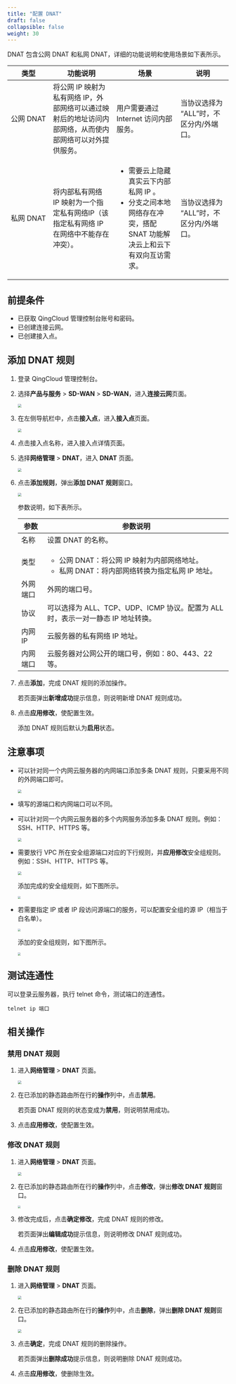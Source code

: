 ```yaml
---
title: "配置 DNAT"
draft: false
collapsible: false
weight: 30
---
```


DNAT 包含公网 DNAT 和私网 DNAT，详细的功能说明和使用场景如下表所示。

| <span style="display:inline-block;width:80px">类型</span> | 功能说明                                                     | 场景                                                         | 说明                                    |
| --------------------------------------------------------- | ------------------------------------------------------------ | ------------------------------------------------------------ | --------------------------------------- |
| 公网 DNAT                                                 | 将公网 IP 映射为私有网络 IP，外部网络可以通过映射后的地址访问内部网络，从而使内部网络可以对外提供服务。 | 用户需要通过 Internet 访问内部服务。<br />                   | 当协议选择为 “ALL”时，不区分内/外端口。 |
| 私网 DNAT                                                 | 将内部私有网络 IP 映射为一个指定私有网络IP（该指定私有网络 IP 在网络中不能存在冲突）。 | <ul><li>需要云上隐藏真实云下内部私网 IP 。</li><li>分支之间本地网络存在冲突，搭配 SNAT 功能解决云上和云下有双向互访需求。</li></ul> | 当协议选择为 “ALL”时，不区分内/外端口。 |

## 前提条件

- 已获取 QingCloud 管理控制台账号和密码。
- 已创建连接云网。
- 已创建接入点。

## 添加 DNAT 规则

1. 登录 QingCloud 管理控制台。

2. 选择**产品与服务** > **SD-WAN** > **SD-WAN**，进入**连接云网**页面。

   <img src="../../../../_images/qs_cloud_network.png" style="zoom:50%;" />

3. 在左侧导航栏中，点击**接入点**，进入**接入点**页面。

   <img src="../../../../_images/qs_light_access.png" style="zoom:50%;" />

4. 点击接入点名称，进入接入点详情页面。

5. 选择**网络管理** > **DNAT**，进入 **DNAT** 页面。

   <img src="../../../../_images/um_dnat_list.png" style="zoom:50%;" />

6. 点击**添加规则**，弹出**添加 DNAT 规则**窗口。

   <img src="../../../../_images/um_dnat_win.png" style="zoom:50%;" />

   参数说明，如下表所示。

   | 参数     | 参数说明                                                     |
   | -------- | ------------------------------------------------------------ |
   | 名称     | 设置 DNAT 的名称。                                           |
   | 类型     | <ul><li>公网 DNAT：将公网 IP 映射为内部网络地址。</li><li>私网 DNAT：将内部网络转换为指定私网 IP 地址。</li></ul> |
   | 外网端口 | 外网的端口号。                                               |
   | 协议     | 可以选择为 ALL、TCP、UDP、ICMP 协议。配置为 ALL 时，表示一对一静态 IP 地址转换。 |
   | 内网 IP  | 云服务器的私有网络 IP 地址。                                 |
   | 内网端口 | 云服务器对公网公开的端口号，例如：80、443、22 等。           |
   
7. 点击**添加**，完成 DNAT 规则的添加操作。

   若页面弹出**新增成功**提示信息，则说明新增 DNAT 规则成功。

8. 点击**应用修改**，使配置生效。

   添加 DNAT 规则后默认为**启用**状态。

## 注意事项

- 可以针对同一个内网云服务器的内网端口添加多条 DNAT 规则，只要采用不同的外网端口即可。

  <img src="../../../../_images/um_dnat_note01.png" style="zoom:50%;" />

- 填写的源端口和内网端口可以不同。

- 可以针对同一个内网云服务器的多个内网服务添加多条 DNAT 规则。例如：SSH、HTTP、HTTPS 等。

  <img src="../../../../_images/um_dnat_note01.png" style="zoom:50%;" />

- 需要放行 VPC 所在安全组源端口对应的下行规则，并**应用修改**安全组规则。例如：SSH、HTTP、HTTPS 等。

  <img src="../../../../_images/um_dnat_note02.png" style="zoom:50%;" />

  添加完成的安全组规则，如下图所示。

  <img src="../../../../_images/um_dnat_note03.png" style="zoom:40%;" />

- 若需要指定 IP 或者 IP 段访问源端口的服务，可以配置安全组的源 IP（相当于白名单）。

  <img src="../../../../_images/um_dnat_note04.png" style="zoom:40%;" />

  添加的安全组规则，如下图所示。
  
  <img src="../../../../_images/um_dnat_note05.png" style="zoom:40%;" />

## 测试连通性

可以登录云服务器，执行 telnet 命令，测试端口的连通性。

```
telnet ip 端口
```

## 相关操作

### 禁用 DNAT 规则

1. 进入**网络管理** > **DNAT** 页面。

   <img src="../../../../_images/um_dnat_list.png" style="zoom:50%;" />

2. 在已添加的静态路由所在行的**操作**列中，点击**禁用**。

   若页面 DNAT 规则的状态变成为**禁用**，则说明禁用成功。
   
3. 点击**应用修改**，使配置生效。

### 修改 DNAT 规则

1. 进入**网络管理** > **DNAT** 页面。

   <img src="../../../../_images/um_dnat_list.png" style="zoom:50%;" />

2. 在已添加的静态路由所在行的**操作**列中，点击**修改**，弹出**修改 DNAT 规则**窗口。

   <img src="../../../../_images/um_modify_snat.png" style="zoom:40%;" />

3. 修改完成后，点击**确定修改**，完成 DNAT 规则的修改。

   若页面弹出**编辑成功**提示信息，则说明修改 DNAT 规则成功。
   
4. 点击**应用修改**，使配置生效。

### 删除 DNAT 规则

1. 进入**网络管理** > **DNAT** 页面。

   <img src="../../../../_images/um_dnat_list.png" style="zoom:50%;" />

2. 在已添加的静态路由所在行的**操作**列中，点击**删除**，弹出**删除 DNAT 规则**窗口。

   <img src="../../../../_images/um_del_bgp.png" style="zoom:50%;" />

3. 点击**确定**，完成 DNAT 规则的删除操作。

   若页面弹出**删除成功**提示信息，则说明删除 DNAT 规则成功。
   
4. 点击**应用修改**，使删除生效。

